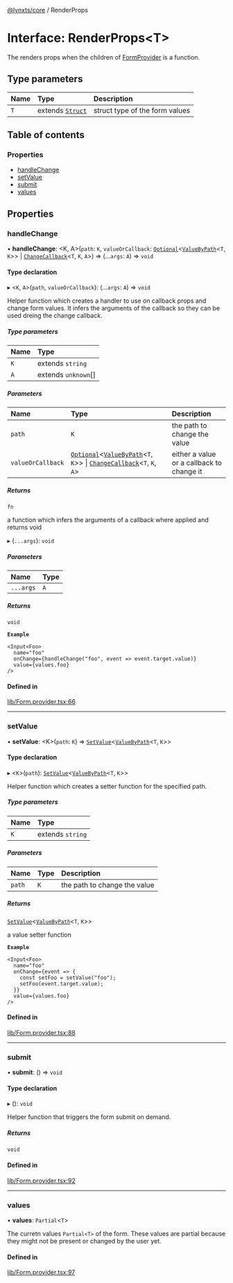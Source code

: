 [@lynxts/core](../README.md) / RenderProps

# Interface: RenderProps\<T\>

The renders props when the children of [FormProvider](../README.md#formprovider) is a function.

## Type parameters

| Name | Type | Description |
| :------ | :------ | :------ |
| `T` | extends [`Struct`](../README.md#struct) | struct type of the form values |

## Table of contents

### Properties

- [handleChange](RenderProps.md#handlechange)
- [setValue](RenderProps.md#setvalue)
- [submit](RenderProps.md#submit)
- [values](RenderProps.md#values)

## Properties

### handleChange

• **handleChange**: \<K, A\>(`path`: `K`, `valueOrCallback`: [`Optional`](../README.md#optional)\<[`ValueByPath`](../README.md#valuebypath)\<`T`, `K`\>\> \| [`ChangeCallback`](../README.md#changecallback)\<`T`, `K`, `A`\>) => (...`args`: `A`) => `void`

#### Type declaration

▸ \<`K`, `A`\>(`path`, `valueOrCallback`): (...`args`: `A`) => `void`

Helper function which creates a handler to use on callback props and
change form values. It infers the arguments of the callback so they can be
used dreing the change callback.

##### Type parameters

| Name | Type |
| :------ | :------ |
| `K` | extends `string` |
| `A` | extends `unknown`[] |

##### Parameters

| Name | Type | Description |
| :------ | :------ | :------ |
| `path` | `K` | the path to change the value |
| `valueOrCallback` | [`Optional`](../README.md#optional)\<[`ValueByPath`](../README.md#valuebypath)\<`T`, `K`\>\> \| [`ChangeCallback`](../README.md#changecallback)\<`T`, `K`, `A`\> | either a value or a callback to change it |

##### Returns

`fn`

a function which infers the arguments of a callback where applied
         and returns void

▸ (`...args`): `void`

##### Parameters

| Name | Type |
| :------ | :------ |
| `...args` | `A` |

##### Returns

`void`

**`Example`**

```
<Input<Foo>
  name="foo"
  onChange={handleChange("foo", event => event.target.value)}
  value={values.foo}
/>
```

#### Defined in

[lib/Form.provider.tsx:66](https://github.com/JoseLion/lynxts/blob/main/packages/core/src/lib/Form.provider.tsx#L66)

___

### setValue

• **setValue**: \<K\>(`path`: `K`) => [`SetValue`](../README.md#setvalue)\<[`ValueByPath`](../README.md#valuebypath)\<`T`, `K`\>\>

#### Type declaration

▸ \<`K`\>(`path`): [`SetValue`](../README.md#setvalue)\<[`ValueByPath`](../README.md#valuebypath)\<`T`, `K`\>\>

Helper function which creates a setter function for the specified path.

##### Type parameters

| Name | Type |
| :------ | :------ |
| `K` | extends `string` |

##### Parameters

| Name | Type | Description |
| :------ | :------ | :------ |
| `path` | `K` | the path to change the value |

##### Returns

[`SetValue`](../README.md#setvalue)\<[`ValueByPath`](../README.md#valuebypath)\<`T`, `K`\>\>

a value setter function

**`Example`**

```
<Input<Foo>
  name="foo"
  onChange={event => {
    const setFoo = setValue("foo");
    setFoo(event.target.value);
  }}
  value={values.foo}
/>
```

#### Defined in

[lib/Form.provider.tsx:88](https://github.com/JoseLion/lynxts/blob/main/packages/core/src/lib/Form.provider.tsx#L88)

___

### submit

• **submit**: () => `void`

#### Type declaration

▸ (): `void`

Helper function that triggers the form submit on demand.

##### Returns

`void`

#### Defined in

[lib/Form.provider.tsx:92](https://github.com/JoseLion/lynxts/blob/main/packages/core/src/lib/Form.provider.tsx#L92)

___

### values

• **values**: `Partial`\<`T`\>

The curretn values `Partial<T>` of the form. These values are partial
because they might not be present or changed by the user yet.

#### Defined in

[lib/Form.provider.tsx:97](https://github.com/JoseLion/lynxts/blob/main/packages/core/src/lib/Form.provider.tsx#L97)
